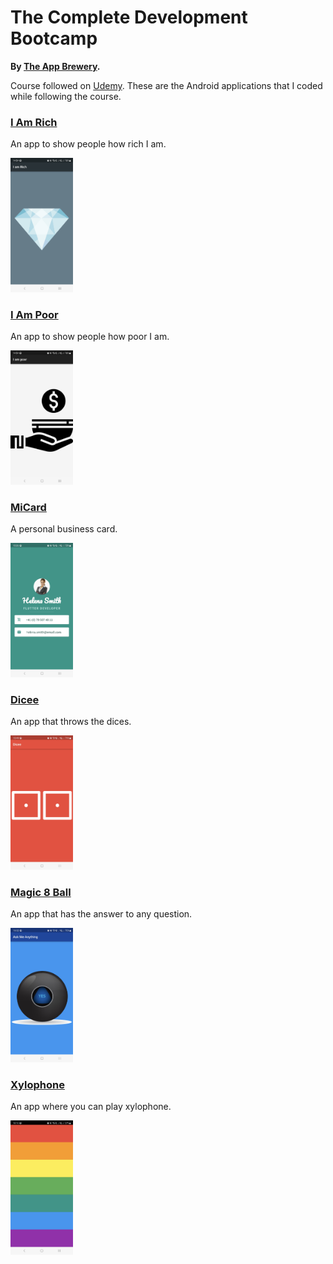 # The Complete Development Bootcamp
**By [The App Brewery](https://www.appbrewery.co/).**

Course followed on [Udemy](https://www.udemy.com/course/flutter-bootcamp-with-dart). These are the Android applications that I coded while following the course.

### [I Am Rich](./IAmRich/)
An app to show people how rich I am.

<img src="Screenshots/IAmRich.jpg" width="100">

### [I Am Poor](./IAmPoor)
An app to show people how poor I am.

<img src="Screenshots/IAmPoor.jpg" width="100">

### [MiCard](./MiCard/)
A personal business card.

<img src="Screenshots/MiCard.jpg" width="100">

### [Dicee](./Dicee/)
An app that throws the dices.

<img src="Screenshots/Dicee.jpg" width="100">

### [Magic 8 Ball](./Magic8Ball/)
An app that has the answer to any question.

<img src="Screenshots/Magic8Ball.jpg" width="100">

### [Xylophone](./Xylophone//)
An app where you can play xylophone.

<img src="Screenshots/Xylophone.jpg" width="100">